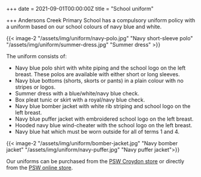 +++
date = 2021-09-01T00:00:00Z
title = "School uniform"

+++
Andersons Creek Primary School has a compulsory uniform policy with a uniform based on our school colours of navy blue and white.

{{< image-2 "/assets/img/uniform/navy-polo.jpg" "Navy short-sleeve polo" "/assets/img/uniform/summer-dress.jpg" "Summer dress" >}}

The uniform consists of:

* Navy blue polo shirt with white piping and the school logo on the left breast. These polos are available with either short or long sleeves.
* Navy blue bottoms (shorts, skorts or pants) in a plain colour with no stripes or logos.
* Summer dress with a blue/white/navy blue check.
* Box pleat tunic or skirt with a royal/navy blue check.
* Navy blue bomber jacket with white rib striping and school logo on the left breast.
* Navy blue puffer jacket with embroidered school logo on the left breast.
* Hooded navy blue wind-cheater with the school logo on the left breast.
* Navy blue hat which must be worn outside for all of terms 1 and 4.

{{< image-2 "/assets/img/uniform/bomber-jacket.jpg" "Navy bomber jacket" "/assets/img/uniform/navy-puffer.jpg" "Navy puffer jacket">}}

Our uniforms can be purchased from the [PSW Croydon store](https://www.psw.com.au/storelocations "PSW Croydon store") or directly from the [PSW online store](https://www.psw.com.au/schools/anderson-s-creek-primary-school.html "PSW online store").
